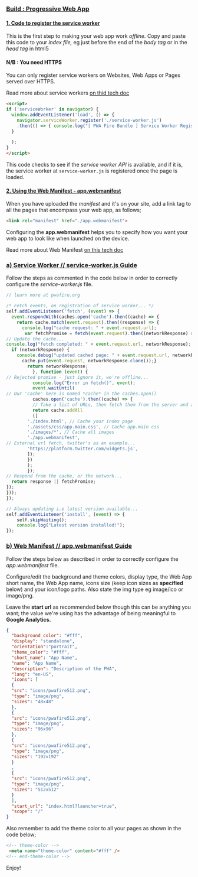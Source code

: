 
### [Build : Progressive Web App](https://pwafire.org/developer/pwa/started/)

#### [1. Code to register the service worker](https://pwafire.org/developer/pwa/started/#sw-register)
This is the first step to making your web app work *offline.* Copy and paste this code to your *index file,* eg just before the end of the *body tag* or in the *head tag* in html5

#### N/B : You need HTTPS
You can only register service workers on Websites, Web Apps or Pages served over HTTPS.

Read more about service workers [on thid tech doc](https://pwafire.org/developer/docs/service-worker/)

```html 
<script>
if ('serviceWorker' in navigator) {
  window.addEventListener('load', () => {
    navigator.serviceWorker.register('./service-worker.js')
    .then(() => { console.log("[ PWA Fire Bundle ] Service Worker Registered"); });
  }
  
  );
}
</script>
```
This code checks to see if the *service worker API* is available, and if it is, the service worker at `service-worker.js` is registered once the page is loaded.

#### [2. Using the Web Manifest - app.webmanifest](https://pwafire.org/developer/pwa/started/#use-web-manifest)
When you have uploaded the *manifest* and it's on your site, add a link tag to all the pages that encompass your web app, as follows;

```html
<link rel="manifest" href="./app.webmanifest">
```

Configuring the **app.webmanifest** helps you to specify how you want your web app to look like when launched on the device.

Read more about Web Manifest [on this tech doc](https://pwafire.org/developer/docs/web-manifest/)

### [a) Service Worker // service-worker.js Guide](https://pwafire.org/developer/pwa/started/#sw-config)

Follow the steps as commented in the code below in order to correctly configure the *service-worker.js* file.

```javascript
// learn more at pwafire.org

/* Fetch events, on registration of service worker... */  
self.addEventListener('fetch', (event) => {
  event.respondWith(caches.open('cache').then((cache) => {
    return cache.match(event.request).then((response) => {
      console.log("cache request: " + event.request.url);
       var fetchPromise = fetch(event.request).then((networkResponse) => {           
// Update the cache...                   
console.log("fetch completed: " + event.request.url, networkResponse);
  if (networkResponse) {
    console.debug("updated cached page: " + event.request.url, networkResponse);
      cache.put(event.request, networkResponse.clone());}
        return networkResponse;
          }, function (event) {   
// Rejected promise - just ignore it, we're offline...  
          console.log("Error in fetch()", event);
          event.waitUntil(
// Our 'cache' here is named *cache* in the caches.open()
          caches.open('cache').then((cache) => { 
          // Take a list of URLs, then fetch them from the server and add the response to the cache...
          return cache.addAll
          ([                    
        './index.html', // Cache your index page
        './assets/css/app.main.css', // Cache app.main css
        './images/*', // Cache all images
        './app.webmanifest',
// External url fetch, twitter's as an example...
        'https://platform.twitter.com/widgets.js',       
        ]);
        })
        );
        });
// Respond from the cache, or the network...
  return response || fetchPromise;
});
}));
});

// Always updating i.e latest version available...
self.addEventListener('install', (event) => {
    self.skipWaiting();
    console.log("Latest version installed!");
});

```
### [b) Web Manifest // app.webmanifest Guide](https://pwafire.org/developer/pwa/started/#web-manifest-config)

Follow the steps below as described in order to correctly configure the *app.webmanifest* file.

Configure/edit the background and theme colors, display type, the Web App short name, the Web App name, icons size (keep icon sizes as **specified** below) and your icon/logo paths. Also state the img type eg image/ico or image/png.

Leave the **start url** as recommended below though this can be anything you want; the value we're using has the advantage of being meaningful to **Google Analytics.**

```json
{
  "background_color": "#fff",
  "display": "standalone",
  "orientation":"portrait",
  "theme_color": "#fff",           
  "short_name": "App Name",
  "name": "App Name",
  "description": "Description of the PWA",
  "lang": "en-US",
  "icons": [
  {
  "src": "icons/pwafire512.png",
  "type": "image/png",
  "sizes": "48x48"
  },
  {
  "src": "icons/pwafire512.png",
  "type": "image/png",
  "sizes": "96x96"
  },
  {
  "src": "icons/pwafire512.png",
  "type": "image/png",
  "sizes": "192x192"
  }
  ,
  {
  "src": "icons/pwafire512.png",
  "type": "image/png",
  "sizes": "512x512"
  } 
  ],
  "start_url": "index.html?launcher=true",
  "scope": "/"
}
```
Also remember to add the theme color to all your pages as shown in the code below;

```html
<!-- theme-color -->
 <meta name="theme-color" content="#fff" />
<!-- end-theme-color -->
```

Enjoy!
